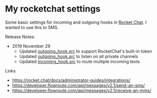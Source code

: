 # My rocketchat settings
 
Some basic settings for incoming and outgoing hooks in [Rocket Chat](https://rocket.chat/). I wanted to use this to SMS.

Release Notes:

- 2019 November 29 
  - Updated [outgoing_hook.src](https://github.com/hxrsmurf/rocketchat/blob/master/outgoing_hook.src) to support RocketChat's built-in token
  - Updated [outgoing_hook.src](https://github.com/hxrsmurf/rocketchat/blob/master/outgoing_hook.src) to listen on all private channels
  - Updated [incoming_hook.src](https://github.com/hxrsmurf/rocketchat/blob/master/incoming_hook.src) to route multiple incoming texts

Links 

- https://rocket.chat/docs/administrator-guides/integrations/
- https://developer.flowroute.com/api/messages/v2.1/send-an-sms/
- https://developer.flowroute.com/api/messages/v2.1/receive-an-mms/
